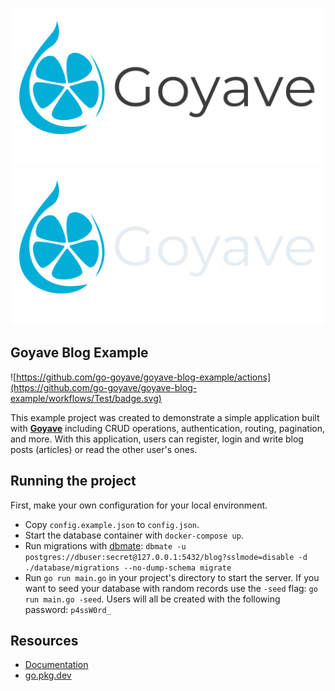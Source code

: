 <p align="center">
    <img src="./.github/img/goyave_banner.png#gh-light-mode-only" alt="Goyave Logo" width="550"/>
    <img src="./.github/img/goyave_banner_dark.png#gh-dark-mode-only" alt="Goyave Logo" width="550"/>
</p>

## Goyave Blog Example

![https://github.com/go-goyave/goyave-blog-example/actions](https://github.com/go-goyave/goyave-blog-example/workflows/Test/badge.svg)

This example project was created to demonstrate a simple application built with **[Goyave](https://github.com/go-goyave/goyave)** including CRUD operations, authentication, routing, pagination, and more. With this application, users can register, login and write blog posts (articles) or read the other user's ones.

## Running the project

First, make your own configuration for your local environment.

- Copy `config.example.json` to `config.json`.
- Start the database container with `docker-compose up`.
- Run migrations with [dbmate](https://github.com/amacneil/dbmate): `dbmate -u postgres://dbuser:secret@127.0.0.1:5432/blog?sslmode=disable -d ./database/migrations --no-dump-schema migrate`
- Run `go run main.go` in your project's directory to start the server. If you want to seed your database with random records use the `-seed` flag: `go run main.go -seed`. Users will all be created with the following password: `p4ssW0rd_`

## Resources

- [Documentation](https://goyave.dev)
- [go.pkg.dev](https://pkg.go.dev/goyave.dev/goyave/v5)